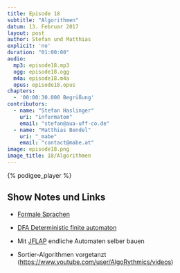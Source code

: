```yaml
---
title: Episode 18
subtitle: "Algorithmen"
datum: 13. Februar 2017
layout: post
author: Stefan und Matthias
explicit: 'no'
duration: "01:00:00"
audio:
  mp3: episode18.mp3
  ogg: episode18.ogg
  m4a: episode18.m4a
  opus: episode18.opus
chapters:
  - '00:00:30.000 Begrüßung'
contributors:
  - name: "Stefan Haslinger"
    uri: "informatom"
    email: "stefan@aua-uff-co.de"
  - name: "Matthias Bendel"
    uri: "_mabe"
    email: "contact@mabe.at"
image: episode18.png
image_title: 18/Algorithmen
---
```


{% podigee_player %}

## Show Notes und Links

* [Formale Sprachen](https://de.wikipedia.org/wiki/Formale_Sprache)
* [DFA Deterministic finite automaton](https://en.wikipedia.org/wiki/Deterministic_finite_automaton)
* Mit [JFLAP](http://www.jflap.org/) endliche Automaten selber bauen

* Sortier-Algorithmen vorgetanzt (https://www.youtube.com/user/AlgoRythmics/videos)
